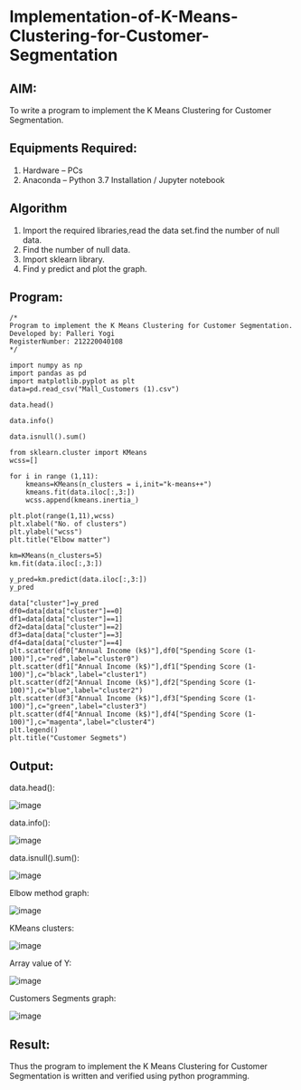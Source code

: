 # Implementation-of-K-Means-Clustering-for-Customer-Segmentation

## AIM:
To write a program to implement the K Means Clustering for Customer Segmentation.

## Equipments Required:
1. Hardware – PCs
2. Anaconda – Python 3.7 Installation / Jupyter notebook

## Algorithm
1. Import the required libraries,read the data set.find the number of null data.
2. Find the number of null data.
3. Import sklearn library.
4. Find y predict and plot the graph.

## Program:
```
/*
Program to implement the K Means Clustering for Customer Segmentation.
Developed by: Palleri Yogi
RegisterNumber: 212220040108
*/

import numpy as np
import pandas as pd
import matplotlib.pyplot as plt
data=pd.read_csv("Mall_Customers (1).csv")

data.head()

data.info()

data.isnull().sum()

from sklearn.cluster import KMeans
wcss=[]

for i in range (1,11):
    kmeans=KMeans(n_clusters = i,init="k-means++")
    kmeans.fit(data.iloc[:,3:])
    wcss.append(kmeans.inertia_)

plt.plot(range(1,11),wcss)
plt.xlabel("No. of clusters")
plt.ylabel("wcss")
plt.title("Elbow matter")

km=KMeans(n_clusters=5)
km.fit(data.iloc[:,3:])

y_pred=km.predict(data.iloc[:,3:])
y_pred

data["cluster"]=y_pred
df0=data[data["cluster"]==0]
df1=data[data["cluster"]==1]
df2=data[data["cluster"]==2]
df3=data[data["cluster"]==3]
df4=data[data["cluster"]==4]
plt.scatter(df0["Annual Income (k$)"],df0["Spending Score (1-100)"],c="red",label="cluster0")
plt.scatter(df1["Annual Income (k$)"],df1["Spending Score (1-100)"],c="black",label="cluster1")
plt.scatter(df2["Annual Income (k$)"],df2["Spending Score (1-100)"],c="blue",label="cluster2")
plt.scatter(df3["Annual Income (k$)"],df3["Spending Score (1-100)"],c="green",label="cluster3")
plt.scatter(df4["Annual Income (k$)"],df4["Spending Score (1-100)"],c="magenta",label="cluster4")
plt.legend()
plt.title("Customer Segmets")
```

## Output:
data.head():

![image](https://github.com/YogiReddy117/Implementation-of-K-Means-Clustering-for-Customer-Segmentation/assets/123739437/1aba3124-2e10-4c44-8629-f38f1e185f92)

data.info():

![image](https://github.com/YogiReddy117/Implementation-of-K-Means-Clustering-for-Customer-Segmentation/assets/123739437/cfb7579e-ad15-4caf-aa34-4e3450cff8e9)

data.isnull().sum():

![image](https://github.com/YogiReddy117/Implementation-of-K-Means-Clustering-for-Customer-Segmentation/assets/123739437/520bd801-022f-4804-a0ce-8b7b429fd1b7)

Elbow method graph:

![image](https://github.com/YogiReddy117/Implementation-of-K-Means-Clustering-for-Customer-Segmentation/assets/123739437/f60738d0-520b-477a-8faa-b8551c660e2d)

KMeans clusters:

![image](https://github.com/YogiReddy117/Implementation-of-K-Means-Clustering-for-Customer-Segmentation/assets/123739437/42052fb0-ed9c-41b0-b4fa-b922344c1966)

Array value of Y:

![image](https://github.com/YogiReddy117/Implementation-of-K-Means-Clustering-for-Customer-Segmentation/assets/123739437/41a48a4f-6b6f-4aec-b119-6379d42ca5d7)

Customers Segments graph:

![image](https://github.com/YogiReddy117/Implementation-of-K-Means-Clustering-for-Customer-Segmentation/assets/123739437/8490b492-42cd-495b-b0c5-302d5396a315)


## Result:
Thus the program to implement the K Means Clustering for Customer Segmentation is written and verified using python programming.
